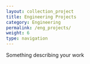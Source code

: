 ```yaml
---
layout: collection_project
title: Engineering Projects
category: Engineering
permalink: /eng_projects/
weight: 6
type: navigation
---
```

Something describing your work
